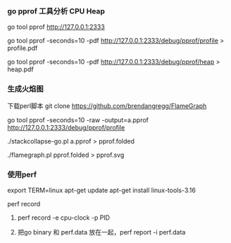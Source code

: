 
### go pprof 工具分析 CPU Heap

go tool pprof http://127.0.0.1:2333

go tool pprof -seconds=10 -pdf  http://127.0.0.1:2333/debug/pprof/profile > profile.pdf

go tool pprof -seconds=10 -pdf  http://127.0.0.1:2333/debug/pprof/heap > heap.pdf


### 生成火焰图
 
下载perl脚本
git clone https://github.com/brendangregg/FlameGraph

go tool pprof -seconds=10 -raw -output=a.pprof http://127.0.0.1:2333/debug/pprof/profile

./stackcollapse-go.pl a.pprof > pprof.folded  

./flamegraph.pl pprof.folded > pprof.svg


### 使用perf

export TERM=linux
apt-get update
apt-get install linux-tools-3.16

perf record

1. perf record -e cpu-clock -p PID

2. 把go binary 和 perf.data 放在一起，perf report -i perf.data